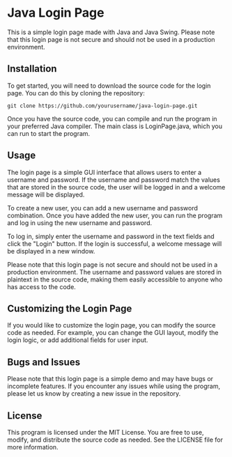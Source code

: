 # Java Login Page

This is a simple login page made with Java and Java Swing. Please note that this login page is not secure and should not be used in a production environment.

## Installation

To get started, you will need to download the source code for the login page. You can do this by cloning the repository:

```
git clone https://github.com/yourusername/java-login-page.git
```
Once you have the source code, you can compile and run the program in your preferred Java compiler. The main class is LoginPage.java, which you can run to start the program.

## Usage

The login page is a simple GUI interface that allows users to enter a username and password. If the username and password match the values that are stored in the source code, the user will be logged in and a welcome message will be displayed.

To create a new user, you can add a new username and password combination. Once you have added the new user, you can run the program and log in using the new username and password.

To log in, simply enter the username and password in the text fields and click the "Login" button. If the login is successful, a welcome message will be displayed in a new window.

Please note that this login page is not secure and should not be used in a production environment. The username and password values are stored in plaintext in the source code, making them easily accessible to anyone who has access to the code.

## Customizing the Login Page

If you would like to customize the login page, you can modify the source code as needed. For example, you can change the GUI layout, modify the login logic, or add additional fields for user input.

## Bugs and Issues

Please note that this login page is a simple demo and may have bugs or incomplete features. If you encounter any issues while using the program, please let us know by creating a new issue in the repository.

## License

This program is licensed under the MIT License. You are free to use, modify, and distribute the source code as needed. See the LICENSE file for more information.
